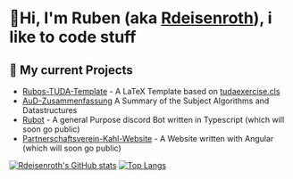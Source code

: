 # 👋Hi, I'm Ruben (aka [Rdeisenroth](https://github.com/Rdeisenroth)), i like to code stuff

## 🔭 My current Projects
- [Rubos-TUDA-Template](https://github.com/Rdeisenroth/Rubos-TUDA-Template) - A LaTeX Template  based on [tudaexercise.cls](https://github.com/tudace/tuda_latex_templates/blob/master/tex/tudaexercise.cls)
- [AuD-Zusammenfassung](https://github.com/Rdeisenroth/AuD-Zusammenfassung) A Summary of the Subject Algorithms and Datastructures
- [Rubot](https://github.com/Rdeisenroth/Rubot2) - A general Purpose discord Bot written in Typescript (which will soon go public)
- [Partnerschaftsverein-Kahl-Website](https://github.com/Rdeisenroth/Partnerschaftsvereinwebsite) - A Website written with Angular (which will soon go public)

<!-- <details>
<summary><u><b>My stats :zap:</b></u></summary> -->
[![Rdeisenroth's GitHub stats](https://github-readme-stats.vercel.app/api?username=rdeisenroth&show_icons=true&hide=issues&theme=onedark)](https://github.com/anuraghazra/github-readme-stats)
[![Top Langs](https://github-readme-stats.vercel.app/api/top-langs/?username=rdeisenroth&layout=compact&theme=onedark)](https://github.com/anuraghazra/github-readme-stats)
<!-- </details> -->


<!--
**Rdeisenroth/Rdeisenroth** is a ✨ _special_ ✨ repository because its `README.md` (this file) appears on your GitHub profile.

Here are some ideas to get you started:

- 🔭 I’m currently working on ...
- 🌱 I’m currently learning ...
- 👯 I’m looking to collaborate on ...
- 🤔 I’m looking for help with ...
- 💬 Ask me about ...
- 📫 How to reach me: ...
- 😄 Pronouns: ...
- ⚡ Fun fact: ...
-->
